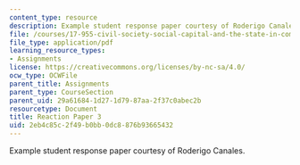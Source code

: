 ```yaml
---
content_type: resource
description: Example student response paper courtesy of Roderigo Canales.
file: /courses/17-955-civil-society-social-capital-and-the-state-in-comparative-perspective-fall-2004/2eb4c85c2f49b0bb0dc8876b93665432_canales_react_3.pdf
file_type: application/pdf
learning_resource_types:
- Assignments
license: https://creativecommons.org/licenses/by-nc-sa/4.0/
ocw_type: OCWFile
parent_title: Assignments
parent_type: CourseSection
parent_uid: 29a61684-1d27-1d79-87aa-2f37c0abec2b
resourcetype: Document
title: Reaction Paper 3
uid: 2eb4c85c-2f49-b0bb-0dc8-876b93665432
---
```

Example student response paper courtesy of Roderigo Canales.